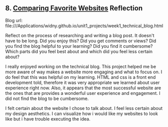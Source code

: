 ## 8. [Comparing Favorite Websites](8_technical_blog/readme.md) Reflection

Blog url: file:///Applications/widny.github.io/unit1_projects/week1_technical_blog.html

Reflect on the process of researching and writing a blog post. It doesn't have to be long. Did you enjoy this? Did you get comments or views? Did you find the blog helpful to your learning? Did you find it cumbersome? Which parts did you feel best about and which did you feel less certain about?


I really enjoyed working on the technical blog. This project helped me be more aware of way makes a website more engaging and what to focus on. I do feel that this was helpful on my learning. HTML and css is a front end development told, therefore it was very appropriate we learned about user experience right now. Also, it appears that the most successful website are the ones that are provides a wonderful user experience and engagement. I did not find the blog to be cumbersome. 

I felt certain about the website I chose to talk about.  I feel less certain about my design aesthetics.  I can visualize how i would like my websites to look like but i have trouble executing the idea. 
